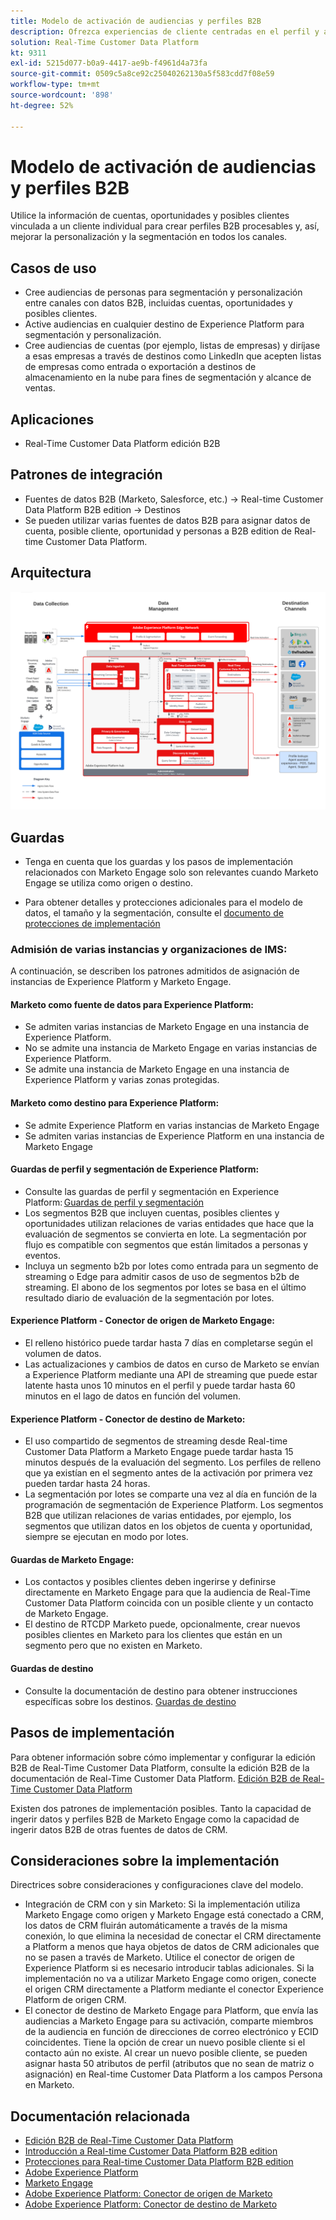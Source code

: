 ```yaml
---
title: Modelo de activación de audiencias y perfiles B2B
description: Ofrezca experiencias de cliente centradas en el perfil y audiencias basadas en la cuenta con Real-Time Customer Data Platform.
solution: Real-Time Customer Data Platform
kt: 9311
exl-id: 5215d077-b0a9-4417-ae9b-f4961d4a73fa
source-git-commit: 0509c5a8ce92c25040262130a5f583cdd7f08e59
workflow-type: tm+mt
source-wordcount: '898'
ht-degree: 52%

---
```


# Modelo de activación de audiencias y perfiles B2B

Utilice la información de cuentas, oportunidades y posibles clientes vinculada a un cliente individual para crear perfiles B2B procesables y, así, mejorar la personalización y la segmentación en todos los canales.

## Casos de uso

* Cree audiencias de personas para segmentación y personalización entre canales con datos B2B, incluidas cuentas, oportunidades y posibles clientes.
* Active audiencias en cualquier destino de Experience Platform para segmentación y personalización.
* Cree audiencias de cuentas (por ejemplo, listas de empresas) y diríjase a esas empresas a través de destinos como LinkedIn que acepten listas de empresas como entrada o exportación a destinos de almacenamiento en la nube para fines de segmentación y alcance de ventas.

## Aplicaciones

* Real-Time Customer Data Platform edición B2B

## Patrones de integración

* Fuentes de datos B2B (Marketo, Salesforce, etc.) -> Real-time Customer Data Platform B2B edition -> Destinos
* Se pueden utilizar varias fuentes de datos B2B para asignar datos de cuenta, posible cliente, oportunidad y personas a B2B edition de Real-time Customer Data Platform.

## Arquitectura

![Arquitectura de referencia para el modelo de activación B2B](assets/b2b-activation.png)

## Guardas

* Tenga en cuenta que los guardas y los pasos de implementación relacionados con Marketo Engage solo son relevantes cuando Marketo Engage se utiliza como origen o destino.

* Para obtener detalles y protecciones adicionales para el modelo de datos, el tamaño y la segmentación, consulte el [documento de protecciones de implementación](../experience-platform/guardrails.md)


### Admisión de varias instancias y organizaciones de IMS:

A continuación, se describen los patrones admitidos de asignación de instancias de Experience Platform y Marketo Engage.

#### Marketo como fuente de datos para Experience Platform:

* Se admiten varias instancias de Marketo Engage en una instancia de Experience Platform.
* No se admite una instancia de Marketo Engage en varias instancias de Experience Platform.
* Se admite una instancia de Marketo Engage en una instancia de Experience Platform y varias zonas protegidas.

#### Marketo como destino para Experience Platform:

* Se admite Experience Platform en varias instancias de Marketo Engage
* Se admiten varias instancias de Experience Platform en una instancia de Marketo Engage

#### Guardas de perfil y segmentación de Experience Platform:

* Consulte las guardas de perfil y segmentación en Experience Platform: [Guardas de perfil y segmentación](https://experienceleague.adobe.com/docs/experience-platform/profile/guardrails.html?lang=es)
* Los segmentos B2B que incluyen cuentas, posibles clientes y oportunidades utilizan relaciones de varias entidades que hace que la evaluación de segmentos se convierta en lote. La segmentación por flujo es compatible con segmentos que están limitados a personas y eventos.
* Incluya un segmento b2b por lotes como entrada para un segmento de streaming o Edge para admitir casos de uso de segmentos b2b de streaming. El abono de los segmentos por lotes se basa en el último resultado diario de evaluación de la segmentación por lotes.

#### Experience Platform - Conector de origen de Marketo Engage:

* El relleno histórico puede tardar hasta 7 días en completarse según el volumen de datos.
* Las actualizaciones y cambios de datos en curso de Marketo se envían a Experience Platform mediante una API de streaming que puede estar latente hasta unos 10 minutos en el perfil y puede tardar hasta 60 minutos en el lago de datos en función del volumen.

#### Experience Platform - Conector de destino de Marketo:

* El uso compartido de segmentos de streaming desde Real-time Customer Data Platform a Marketo Engage puede tardar hasta 15 minutos después de la evaluación del segmento. Los perfiles de relleno que ya existían en el segmento antes de la activación por primera vez pueden tardar hasta 24 horas.
* La segmentación por lotes se comparte una vez al día en función de la programación de segmentación de Experience Platform. Los segmentos B2B que utilizan relaciones de varias entidades, por ejemplo, los segmentos que utilizan datos en los objetos de cuenta y oportunidad, siempre se ejecutan en modo por lotes.

#### Guardas de Marketo Engage:

* Los contactos y posibles clientes deben ingerirse y definirse directamente en Marketo Engage para que la audiencia de Real-Time Customer Data Platform coincida con un posible cliente y un contacto de Marketo Engage.
* El destino de RTCDP Marketo puede, opcionalmente, crear nuevos posibles clientes en Marketo para los clientes que están en un segmento pero que no existen en Marketo.

#### Guardas de destino

* Consulte la documentación de destino para obtener instrucciones específicas sobre los destinos. [Guardas de destino](https://experienceleague.adobe.com/docs/experience-platform/destinations/guardrails.html?lang=es)


## Pasos de implementación

Para obtener información sobre cómo implementar y configurar la edición B2B de Real-Time Customer Data Platform, consulte la edición B2B de la documentación de Real-Time Customer Data Platform. [Edición B2B de Real-Time Customer Data Platform](https://experienceleague.adobe.com/docs/experience-platform/rtcdp/b2b-overview.html?lang=es)

Existen dos patrones de implementación posibles. Tanto la capacidad de ingerir datos y perfiles B2B de Marketo Engage como la capacidad de ingerir datos B2B de otras fuentes de datos de CRM.

## Consideraciones sobre la implementación

Directrices sobre consideraciones y configuraciones clave del modelo.

* Integración de CRM con y sin Marketo:
Si la implementación utiliza Marketo Engage como origen y Marketo Engage está conectado a CRM, los datos de CRM fluirán automáticamente a través de la misma conexión, lo que elimina la necesidad de conectar el CRM directamente a Platform a menos que haya objetos de datos de CRM adicionales que no se pasen a través de Marketo. Utilice el conector de origen de Experience Platform si es necesario introducir tablas adicionales. Si la implementación no va a utilizar Marketo Engage como origen, conecte el origen CRM directamente a Platform mediante el conector Experience Platform de origen CRM.
* El conector de destino de Marketo Engage para Platform, que envía las audiencias a Marketo Engage para su activación, comparte miembros de la audiencia en función de direcciones de correo electrónico y ECID coincidentes. Tiene la opción de crear un nuevo posible cliente si el contacto aún no existe. Al crear un nuevo posible cliente, se pueden asignar hasta 50 atributos de perfil (atributos que no sean de matriz o asignación) en Real-time Customer Data Platform a los campos Persona en Marketo.

## Documentación relacionada

* [Edición B2B de Real-Time Customer Data Platform](https://experienceleague.adobe.com/docs/experience-platform/rtcdp/b2b-overview.html?lang=es)
* [Introducción a Real-time Customer Data Platform B2B edition](https://experienceleague.adobe.com/es/docs/experience-platform/rtcdp/intro/rtcdpb2b-intro/b2b-tutorial)
* [Protecciones para Real-time Customer Data Platform B2B edition](https://experienceleague.adobe.com/es/docs/experience-platform/rtcdp/intro/rtcdpb2b-intro/b2b-guardrails)
* [Adobe Experience Platform](https://experienceleague.adobe.com/docs/experience-platform.html?lang=es)
* [Marketo Engage](https://experienceleague.adobe.com/docs/marketo/using/home.html?lang=es)
* [Adobe Experience Platform: Conector de origen de Marketo](https://experienceleague.adobe.com/docs/experience-platform/sources/connectors/adobe-applications/marketo/marketo.html?lang=es)
* [Adobe Experience Platform: Conector de destino de Marketo](https://experienceleague.adobe.com/docs/marketo/using/product-docs/core-marketo-concepts/smart-lists-and-static-lists/static-lists/push-an-adobe-experience-cloud-segment-to-a-marketo-static-list.html?lang=es)

